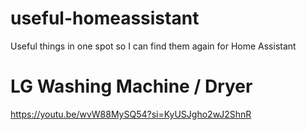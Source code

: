 # useful-homeassistant
Useful things in one spot so I can find them again for Home Assistant

# LG Washing Machine / Dryer

https://youtu.be/wvW88MySQ54?si=KyUSJgho2wJ2ShnR

